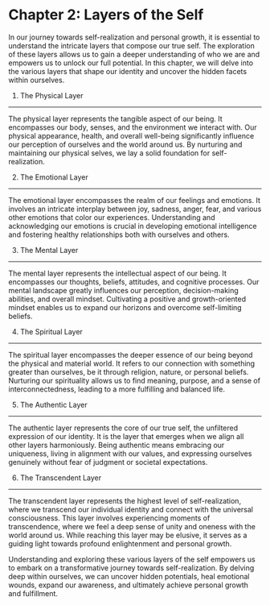 Chapter 2: Layers of the Self
=============================

In our journey towards self-realization and personal growth, it is essential to understand the intricate layers that compose our true self. The exploration of these layers allows us to gain a deeper understanding of who we are and empowers us to unlock our full potential. In this chapter, we will delve into the various layers that shape our identity and uncover the hidden facets within ourselves.

1. The Physical Layer
---------------------

The physical layer represents the tangible aspect of our being. It encompasses our body, senses, and the environment we interact with. Our physical appearance, health, and overall well-being significantly influence our perception of ourselves and the world around us. By nurturing and maintaining our physical selves, we lay a solid foundation for self-realization.

2. The Emotional Layer
----------------------

The emotional layer encompasses the realm of our feelings and emotions. It involves an intricate interplay between joy, sadness, anger, fear, and various other emotions that color our experiences. Understanding and acknowledging our emotions is crucial in developing emotional intelligence and fostering healthy relationships both with ourselves and others.

3. The Mental Layer
-------------------

The mental layer represents the intellectual aspect of our being. It encompasses our thoughts, beliefs, attitudes, and cognitive processes. Our mental landscape greatly influences our perception, decision-making abilities, and overall mindset. Cultivating a positive and growth-oriented mindset enables us to expand our horizons and overcome self-limiting beliefs.

4. The Spiritual Layer
----------------------

The spiritual layer encompasses the deeper essence of our being beyond the physical and material world. It refers to our connection with something greater than ourselves, be it through religion, nature, or personal beliefs. Nurturing our spirituality allows us to find meaning, purpose, and a sense of interconnectedness, leading to a more fulfilling and balanced life.

5. The Authentic Layer
----------------------

The authentic layer represents the core of our true self, the unfiltered expression of our identity. It is the layer that emerges when we align all other layers harmoniously. Being authentic means embracing our uniqueness, living in alignment with our values, and expressing ourselves genuinely without fear of judgment or societal expectations.

6. The Transcendent Layer
-------------------------

The transcendent layer represents the highest level of self-realization, where we transcend our individual identity and connect with the universal consciousness. This layer involves experiencing moments of transcendence, where we feel a deep sense of unity and oneness with the world around us. While reaching this layer may be elusive, it serves as a guiding light towards profound enlightenment and personal growth.

Understanding and exploring these various layers of the self empowers us to embark on a transformative journey towards self-realization. By delving deep within ourselves, we can uncover hidden potentials, heal emotional wounds, expand our awareness, and ultimately achieve personal growth and fulfillment.
